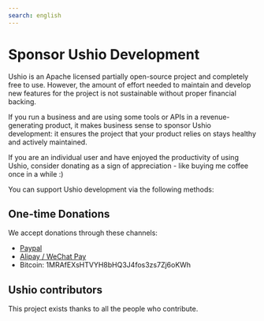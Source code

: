```yaml
---
search: english
---
```


# Sponsor Ushio Development

Ushio is an Apache licensed partially open-source project and completely free to use. However, the amount of effort needed to maintain and develop new features for the project is not sustainable without proper financial backing.

If you run a business and are using some tools or APIs in a revenue-generating product, it makes business sense to sponsor Ushio development: it ensures the project that your product relies on stays healthy and actively maintained.

If you are an individual user and have enjoyed the productivity of using Ushio, consider donating as a sign of appreciation - like buying me coffee once in a while :)

You can support Ushio development via the following methods:

## One-time Donations

We accept donations through these channels:

- [Paypal](https://www.paypal.me/iotcat)
- [Alipay / WeChat Pay](https://pay.yimian.xyz)
- Bitcoin: 1MRAfEXsHTVYH8bHQ3J4fos3zs7Zj6oKWh



## Ushio contributors

This project exists thanks to all the people who contribute.
